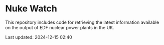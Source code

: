 # Nuke Watch

This repository includes code for retrieving the latest information available on the output of EDF nuclear power plants in the UK.

Last updated: 2024-12-15 02:40
